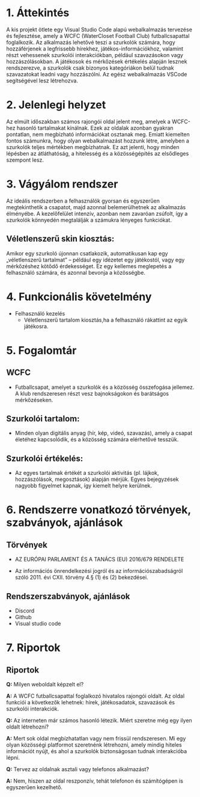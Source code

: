 # 1. Áttekintés
A kis projekt ötlete egy Visual Studio Code alapú webalkalmazás tervezése és fejlesztése, amely a WCFC (WaterCloset Football Club) futballcsapattal foglalkozik. Az alkalmazás lehetővé teszi a szurkolók számára, hogy hozzáférjenek a legfrissebb hírekhez, játékos-információkhoz, valamint részt vehessenek szurkolói interakciókban, például szavazásokon vagy hozzászólásokban. A játékosok és mérkőzések értékelés alapján lesznek rendszerezve, a szurkolók csak bizonyos kategóriákon belül tudnak szavazatokat leadni vagy hozzászólni.
Az egész webalkalmazás VSCode segítségével lesz létrehozva.

# 2. Jelenlegi helyzet
Az elmúlt időszakban számos rajongói oldal jelent meg, amelyek a WCFC-hez hasonló tartalmakat kínálnak. Ezek az oldalak azonban gyakran pontatlan, nem megbízható információkat osztanak meg. Emiatt kiemelten fontos számunkra, hogy olyan webalkalmazást hozzunk létre, amelyben a szurkolók teljes mértékben megbízhatnak. Ez azt jelenti, hogy minden lépésben az átláthatóság, a hitelesség és a közösségépítés az elsődleges szempont lesz.

# 3. Vágyálom rendszer
Az ideális rendszerben a felhasználók gyorsan és egyszerűen megtekinthetik a csapatot, majd azonnal belemerülhetnek az alkalmazás élményébe. A kezelőfelület intenzív, azonban nem zavaróan zsúfolt, így a szurkolók könnyedén megtalálják a számukra lényeges funkciókat.

## Véletlenszerű skin kiosztás: 
Amikor egy szurkoló újonnan csatlakozik, automatikusan kap egy „véletlenszerű tartalmat” – például egy idézetet egy játékostól, vagy egy mérkőzéshez kötődő érdekességet. Ez egy kellemes meglepetés a felhasználó számára, és azonnal bevonja a közösségbe.

# 4. Funkcionális követelmény
- Felhasználó kezelés
    - Véletlenszerű tartalom kiosztás,ha a felhasználó rákattint az egyik játékosra.    

# 5. Fogalomtár
## WCFC
- Futballcsapat, amelyet a szurkolók és a közösség összefogása jellemez. A klub rendszeresen részt vesz bajnokságokon és barátságos mérkőzéseken.
## Szurkolói tartalom:
- Minden olyan digitális anyag (hír, kép, videó, szavazás), amely a csapat életéhez kapcsolódik, és a közösség számára elérhetővé tesszük.
## Szurkolói értékelés:
- Az egyes tartalmak értékét a szurkolói aktivitás (pl. lájkok, hozzászólások, megosztások) alapján mérjük. Egyes bejegyzések nagyobb figyelmet kapnak, így kiemelt helyre kerülnek.

# 6. Rendszerre vonatkozó törvények, szabványok, ajánlások
## Törvények
- AZ EURÓPAI PARLAMENT ÉS A TANÁCS (EU) 2016/679 RENDELETE

- Az információs önrendelkezési jogról és az információszabadságról szóló 2011. évi CXII. törvény 4.§ (1) és (2) bekezdései.

## Rendszerszabványok, ajánlások
- Discord
- Github
- Visual studio code

# 7. Riportok

## Riportok
**Q:** Milyen weboldalt képzelt el?

**A:** A WCFC futballcsapattal foglalkozó hivatalos rajongói oldalt. Az oldal funkciói a következők lehetnek: hírek, játékosadatok, szavazások és szurkolói interakciók.

**Q:** Az interneten már számos hasonló létezik. Miért szeretne még egy ilyen oldalt létrehozni? 

**A:** Mert sok oldal megbízhatatlan vagy nem frissül rendszeresen. Mi egy olyan közösségi platformot szeretnénk létrehozni, amely mindig hiteles információt nyújt, és ahol a szurkolók biztonságosan tudnak interakcióba lépni.

**Q:** Tervez az oldalnak asztali vagy telefonos alkalmazást?

**A:** Nem, hiszen az oldal reszponzív, tehát telefonon és számítógépen is egyszerűen kezelhető.